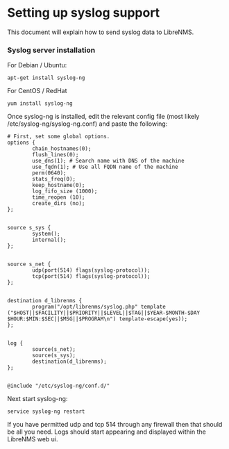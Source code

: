 # Setting up syslog support

This document will explain how to send syslog data to LibreNMS.

### Syslog server installation

For Debian / Ubuntu:
```ssh
apt-get install syslog-ng
```

For CentOS / RedHat
```ssh
yum install syslog-ng
```

Once syslog-ng is installed, edit the relevant config file (most likely /etc/syslog-ng/syslog-ng.conf) and paste the following:

```ssh
# First, set some global options.
options {
        chain_hostnames(0);
        flush_lines(0);
        use_dns(1); # Search name with DNS of the machine
        use_fqdn(1); # Use all FQDN name of the machine
        perm(0640);
        stats_freq(0);
        keep_hostname(0);
        log_fifo_size (1000);
        time_reopen (10);
        create_dirs (no);
};


source s_sys {
        system();
        internal();
};


source s_net {
        udp(port(514) flags(syslog-protocol));
        tcp(port(514) flags(syslog-protocol));
};


destination d_librenms {
        program("/opt/librenms/syslog.php" template ("$HOST||$FACILITY||$PRIORITY||$LEVEL||$TAG||$YEAR-$MONTH-$DAY $HOUR:$MIN:$SEC||$MSG||$PROGRAM\n") template-escape(yes));
};


log {
        source(s_net);
        source(s_sys);
        destination(d_librenms);
};


@include "/etc/syslog-ng/conf.d/"
```

Next start syslog-ng:

```ssh
service syslog-ng restart
```

If you have permitted udp and tcp 514 through any firewall then that should be all you need. Logs should start appearing and displayed within the LibreNMS web ui.
